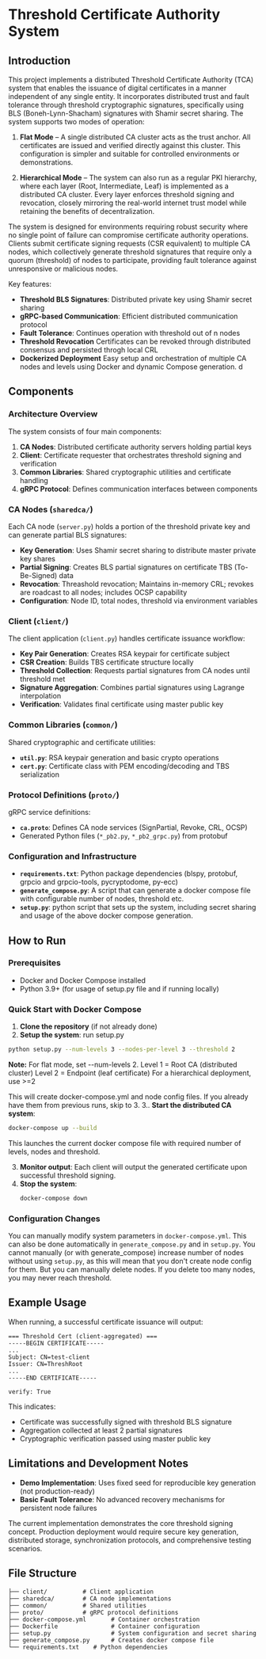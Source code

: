 # Threshold Certificate Authority System

## Introduction

This project implements a distributed Threshold Certificate Authority (TCA) system that enables the issuance of digital certificates in a manner independent of any single entity. It incorporates distributed trust and fault tolerance through threshold cryptographic signatures, specifically using BLS (Boneh-Lynn-Shacham) signatures with Shamir secret sharing.
The system supports two modes of operation:

1. **Flat Mode** – A single distributed CA cluster acts as the trust anchor. All certificates are issued and verified directly against this cluster. This configuration is simpler and suitable for controlled environments or demonstrations.

2. **Hierarchical Mode** – The system can also run as a regular PKI hierarchy, where each layer (Root, Intermediate, Leaf) is implemented as a distributed CA cluster. Every layer enforces threshold signing and revocation, closely mirroring the real-world internet trust model while retaining the benefits of decentralization.

The system is designed for environments requiring robust security where no single point of failure can compromise certificate authority operations. Clients submit certificate signing requests (CSR equivalent) to multiple CA nodes, which collectively generate threshold signatures that require only a quorum (threshold) of nodes to participate, providing fault tolerance against unresponsive or malicious nodes.

Key features:
- **Threshold BLS Signatures**: Distributed private key using Shamir secret sharing
- **gRPC-based Communication**: Efficient distributed communication protocol
- **Fault Tolerance**: Continues operation with threshold out of n nodes
- **Threshold Revocation** Certificates can be revoked through distributed consensus and persisted throgh local CRL
- **Dockerized Deployment** Easy setup and orchestration of multiple CA nodes and levels using Docker and dynamic Compose generation.
d
## Components

### Architecture Overview
The system consists of four main components:
1. **CA Nodes**: Distributed certificate authority servers holding partial keys
2. **Client**: Certificate requester that orchestrates threshold signing and verification
3. **Common Libraries**: Shared cryptographic utilities and certificate handling
4. **gRPC Protocol**: Defines communication interfaces between components

### CA Nodes (`sharedca/`)
Each CA node (`server.py`) holds a portion of the threshold private key and can generate partial BLS signatures:
- **Key Generation**: Uses Shamir secret sharing to distribute master private key shares
- **Partial Signing**: Creates BLS partial signatures on certificate TBS (To-Be-Signed) data
- **Revocation**: Threashold revocation; Maintains in-memory CRL; revokes are roadcast to all nodes; includes OCSP capability
- **Configuration**: Node ID, total nodes, threshold via environment variables

### Client (`client/`)
The client application (`client.py`) handles certificate issuance workflow:
- **Key Pair Generation**: Creates RSA keypair for certificate subject
- **CSR Creation**: Builds TBS certificate structure locally
- **Threshold Collection**: Requests partial signatures from CA nodes until threshold met
- **Signature Aggregation**: Combines partial signatures using Lagrange interpolation
- **Verification**: Validates final certificate using master public key

### Common Libraries (`common/`)
Shared cryptographic and certificate utilities:
- **`util.py`**: RSA keypair generation and basic crypto operations
- **`cert.py`**: Certificate class with PEM encoding/decoding and TBS serialization

### Protocol Definitions (`proto/`)
gRPC service definitions:
- **`ca.proto`**: Defines CA node services (SignPartial, Revoke, CRL, OCSP)
- Generated Python files (`*_pb2.py`, `*_pb2_grpc.py`) from protobuf

### Configuration and Infrastructure
- **`requirements.txt`**: Python package dependencies (blspy, protobuf, grpcio and grpcio-tools, pycryptodome, py-ecc)
- **`generate_compose.py`**: A script that can generate a docker compose file with configurable number of nodes, threshold etc.
- **`setup.py`**: python script that sets up the system, including secret sharing and usage of the above docker compose generation. 

## How to Run

### Prerequisites
- Docker and Docker Compose installed
- Python 3.9+ (for usage of setup.py file and if running locally)

### Quick Start with Docker Compose
1. **Clone the repository** (if not already done)
2. **Setup the system**: run setup.py
 ```bash 
 python setup.py --num-levels 3 --nodes-per-level 3 --threshold 2
 ```
**Note:** For flat mode, set --num-levels 2.
  Level 1 = Root CA (distributed cluster)
  Level 2 = Endpoint (leaf certificate)
  For a hierarchical deployment, use >=2
  
This will create docker-compose.yml and node config files. If you already have them from previous runs, skip to 3.
3.. **Start the distributed CA system**:
   ```bash
   docker-compose up --build
   ```
   This launches the current docker compose file with required number of levels, nodes and threshold.
   
3. **Monitor output**: Each client will output the generated certificate upon successful threshold signing.
4. **Stop the system**:
   ```bash
   docker-compose down
   ```

### Configuration Changes
You can manually modify system parameters in `docker-compose.yml`.
This can also be done automatically in `generate_compose.py` and in `setup.py`. 
You cannot manually (or with generate_compose) increase number of nodes without using `setup.py`, as this will mean that you don't create node config for them. 
But you can manually delete nodes. If you delete too many nodes, you may never reach threshold.

## Example Usage

When running, a successful certificate issuance will output:

```
=== Threshold Cert (client-aggregated) ===
-----BEGIN CERTIFICATE-----
...
Subject: CN=test-client
Issuer: CN=ThreshRoot
...
-----END CERTIFICATE-----

verify: True
```

This indicates:
- Certificate was successfully signed with threshold BLS signature
- Aggregation collected at least 2 partial signatures
- Cryptographic verification passed using master public key

## Limitations and Development Notes

- **Demo Implementation**: Uses fixed seed for reproducible key generation (not production-ready)
- **Basic Fault Tolerance**: No advanced recovery mechanisms for persistent node failures

The current implementation demonstrates the core threshold signing concept. Production deployment would require secure key generation, distributed storage, synchronization protocols, and comprehensive testing scenarios.

## File Structure
```
├── client/          # Client application
├── sharedca/        # CA node implementations
├── common/          # Shared utilities
├── proto/           # gRPC protocol definitions
├── docker-compose.yml       # Container orchestration
├── Dockerfile               # Container configuration
├── setup.py                 # System configuration and secret sharing
├── generate_compose.py      # Creates docker compose file 
└── requirements.txt    # Python dependencies
